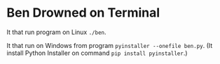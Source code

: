 # Ben Drowned on Terminal

It that run program on Linux `./ben`.

It that run on Windows from program `pyinstaller --onefile ben.py`. (It install Python Installer on command `pip install pyinstaller`.)
